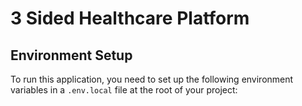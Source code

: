 # 3 Sided Healthcare Platform

## Environment Setup

To run this application, you need to set up the following environment variables in a `.env.local` file at the root of your project:
